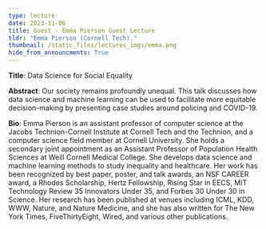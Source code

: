 ```yaml
---
type: lecture
date: 2023-11-06
title: Guest - Emma Pierson Guest Lecture
tldr: "Emma Pierson (Cornell Tech)."
thumbnail: /static_files/lectures_imgs/emma.png
hide_from_announcments: True
---
```


**Title**: Data Science for Social Equality

**Abstract**: Our society remains profoundly unequal. This talk discusses how data science and machine learning can be used to facilitate more equitable decision-making by presenting case studies around policing and COVID-19.

**Bio**: Emma Pierson is an assistant professor of computer science at the Jacobs Technion-Cornell Institute at Cornell Tech and the Technion, and a computer science field member at Cornell University. She holds a secondary joint appointment as an Assistant Professor of Population Health Sciences at Weill Cornell Medical College. She develops data science and machine learning methods to study inequality and healthcare. Her work has been recognized by best paper, poster, and talk awards, an NSF CAREER award, a Rhodes Scholarship, Hertz Fellowship, Rising Star in EECS, MIT Technology Review 35 Innovators Under 35, and Forbes 30 Under 30 in Science. Her research has been published at venues including ICML, KDD, WWW, Nature, and Nature Medicine, and she has also written for The New York Times, FiveThirtyEight, Wired, and various other publications.